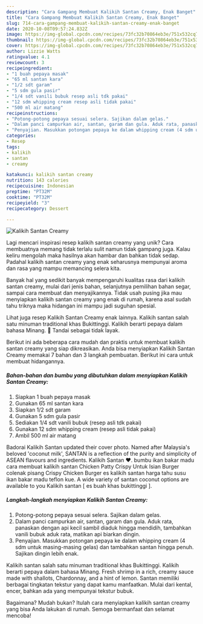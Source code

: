```yaml
---
description: "Cara Gampang Membuat Kalikih Santan Creamy, Enak Banget"
title: "Cara Gampang Membuat Kalikih Santan Creamy, Enak Banget"
slug: 714-cara-gampang-membuat-kalikih-santan-creamy-enak-banget
date: 2020-10-08T09:57:24.832Z
image: https://img-global.cpcdn.com/recipes/73fc32b70864eb3e/751x532cq70/kalikih-santan-creamy-foto-resep-utama.jpg
thumbnail: https://img-global.cpcdn.com/recipes/73fc32b70864eb3e/751x532cq70/kalikih-santan-creamy-foto-resep-utama.jpg
cover: https://img-global.cpcdn.com/recipes/73fc32b70864eb3e/751x532cq70/kalikih-santan-creamy-foto-resep-utama.jpg
author: Lizzie Watts
ratingvalue: 4.1
reviewcount: 3
recipeingredient:
- "1 buah pepaya masak"
- "65 ml santan kara"
- "1/2 sdt garam"
- "5 sdm gula pasir"
- "1/4 sdt vanili bubuk resep asli tdk pakai"
- "12 sdm whipping cream resep asli tidak pakai"
- "500 ml air matang"
recipeinstructions:
- "Potong-potong pepaya sesuai selera. Sajikan dalam gelas."
- "Dalam panci campurkan air, santan, garam dan gula. Aduk rata, panaskan dengan api kecil sambil diaduk hingga mendidih, tambahkan vanili bubuk aduk rata, matikan api biarkan dingin."
- "Penyajian. Masukkan potongan pepaya ke dalam whipping cream (4 sdm untuk masing-masing gelas) dan tambahkan santan hingga penuh. Sajikan dingin lebih enak."
categories:
- Resep
tags:
- kalikih
- santan
- creamy

katakunci: kalikih santan creamy 
nutrition: 143 calories
recipecuisine: Indonesian
preptime: "PT32M"
cooktime: "PT32M"
recipeyield: "3"
recipecategory: Dessert

---
```



![Kalikih Santan Creamy](https://img-global.cpcdn.com/recipes/73fc32b70864eb3e/751x532cq70/kalikih-santan-creamy-foto-resep-utama.jpg)

Lagi mencari inspirasi resep kalikih santan creamy yang unik? Cara membuatnya memang tidak terlalu sulit namun tidak gampang juga. Kalau keliru mengolah maka hasilnya akan hambar dan bahkan tidak sedap. Padahal kalikih santan creamy yang enak seharusnya mempunyai aroma dan rasa yang mampu memancing selera kita.

Banyak hal yang sedikit banyak mempengaruhi kualitas rasa dari kalikih santan creamy, mulai dari jenis bahan, selanjutnya pemilihan bahan segar, sampai cara membuat dan menyajikannya. Tidak usah pusing jika mau menyiapkan kalikih santan creamy yang enak di rumah, karena asal sudah tahu triknya maka hidangan ini mampu jadi suguhan spesial.

Lihat juga resep Kalikih Santan Creamy enak lainnya. Kalikih santan salah satu minuman traditional khas Bukittinggi. Kalikih berarti pepaya dalam bahasa Minang.  Tandai sebagai tidak layak.


Berikut ini ada beberapa cara mudah dan praktis untuk membuat kalikih santan creamy yang siap dikreasikan. Anda bisa menyiapkan Kalikih Santan Creamy memakai 7 bahan dan 3 langkah pembuatan. Berikut ini cara untuk membuat hidangannya.

<!--inarticleads1-->

##### Bahan-bahan dan bumbu yang dibutuhkan dalam menyiapkan Kalikih Santan Creamy:

1. Siapkan 1 buah pepaya masak
1. Gunakan 65 ml santan kara
1. Siapkan 1/2 sdt garam
1. Gunakan 5 sdm gula pasir
1. Sediakan 1/4 sdt vanili bubuk (resep asli tdk pakai)
1. Gunakan 12 sdm whipping cream (resep asli tidak pakai)
1. Ambil 500 ml air matang


Badorai Kalikih Santan updated their cover photo. Named after Malaysia&#39;s beloved &#39;coconut milk&#39;, SANTAN is a reflection of the purity and simplicity of ASEAN flavours and ingredients. Kalikih Santan ❤. bumbu ikan bakar madu cara membuat kalikih santan Chicken Patty Crispy Untuk Isian Burger colenak pisang Crispy Chicken Burger es kalikih santan harga tahu susu ikan bakar madu teflon kue. A wide variety of santan coconut options are available to you Kalikih santan [ es buah khas bukittinggi ]. 

<!--inarticleads2-->

##### Langkah-langkah menyiapkan Kalikih Santan Creamy:

1. Potong-potong pepaya sesuai selera. Sajikan dalam gelas.
1. Dalam panci campurkan air, santan, garam dan gula. Aduk rata, panaskan dengan api kecil sambil diaduk hingga mendidih, tambahkan vanili bubuk aduk rata, matikan api biarkan dingin.
1. Penyajian. Masukkan potongan pepaya ke dalam whipping cream (4 sdm untuk masing-masing gelas) dan tambahkan santan hingga penuh. Sajikan dingin lebih enak.


Kalikih santan salah satu minuman traditional khas Bukittinggi. Kalikih berarti pepaya dalam bahasa Minang. Fresh shrimp in a rich, creamy sauce made with shallots, Chardonnay, and a hint of lemon. Santan memiliki berbagai tingkatan tekstur yang dapat kamu manfaatkan. Mulai dari kental, encer, bahkan ada yang mempunyai tekstur bubuk. 

Bagaimana? Mudah bukan? Itulah cara menyiapkan kalikih santan creamy yang bisa Anda lakukan di rumah. Semoga bermanfaat dan selamat mencoba!

